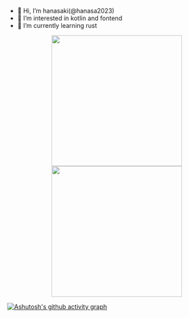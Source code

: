 - 👋 Hi, I’m hanasaki(@hanasa2023)
- 👀 I’m interested in kotlin and fontend
- 🌱 I’m currently learning rust

<!---
hanasa2023/hanasa2023 is a ✨ special ✨ repository because its `README.md` (this file) appears on your GitHub profile.
You can click the Preview link to take a look at your changes.
--->
<p align="center">
    <img width="300px" src="https://github-readme-stats.vercel.app/api?username=hanasa2023&theme=catppuccin_mocha&show_icons=true"></img>
    <img width="300px" src="https://github-readme-stats.vercel.app/api/top-langs/?username=hanasa2023&theme=catppuccin_mocha&layout=compact&langs_count=10"></img>
</p>

[![Ashutosh's github activity graph](https://github-readme-activity-graph.vercel.app/graph?username=hanasa2023&theme=react-dark)](https://github.com/ashutosh00710/github-readme-activity-graph)